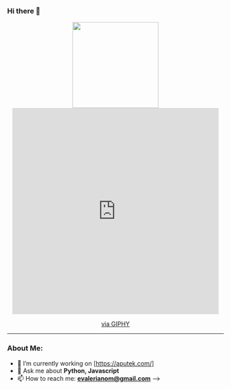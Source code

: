 ### Hi there 👋

<div id="header" align="center">
  <img src="[https://giphy.com/gifs/pudgypenguins-pudgy-penguin-penguins-CuuSHzuc0O166MRfjt](https://giphy.com/gifs/pudgypenguins-pudgy-penguin-penguins-CuuSHzuc0O166MRfjt)" width="200" />
  <iframe src="https://giphy.com/embed/CuuSHzuc0O166MRfjt" width="480" height="480" frameBorder="0"></iframe><p><a href="https://giphy.com/gifs/pudgypenguins-pudgy-penguin-penguins-CuuSHzuc0O166MRfjt">via GIPHY</a></p>
</div>

---
### About Me:
- 🔭 I’m currently working on [https://aputek.com/]
- 💬 Ask me about **Python, Javascript**
- 📫 How to reach me: **evalerianom@gmail.com**
-->
